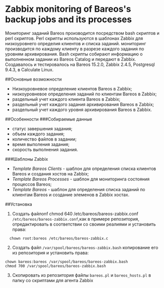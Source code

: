 # Zabbix monitoring of Bareos's backup jobs and its processes
Мониторинг заданий Bareos производится посредством bash скриптов и perl скриптов. Perl скрипты используются в шаблонах Zabbix для низкоуровнего определия клиентов и списка заданий. мониторинг производится по каждому клиенту в разрезе каждого задания по уровням архивирования. Bash скрипты собирают информацию о выполненном задании из Bareos Catalog и передают в Zabbix. Создавалось и тестировалось на Bareos 15.2.0, Zabbix 2.4.5, Postgresql 9.4.3, в Calculate Linux.

##Основные возможности
- Низкоуровневое определение клиентов Bareos в Zabbix;
- низкоуровневое определения заданий по клиентам Bareos в Zabbix;
- раздельный учет каждого клиента Bareos в Zabbix;
- раздельный учет каждого задания архивирования Bareos в Zabbix;
- раздельный учет каждого уровня архивирования Bareos в Zabbix.

##Особенности
###Собираемые данные
- статус завершения задания;
- объем каждого задания;
- количество файлов в задании;
- время выполения задания;
- скорость выполнения задания.

###Шаблоны Zabbix
- *Template Bareos Сlients* - шаблон для определения списка клиентов Bareos и создания хостов на Zabbix;
- *Template Bareos Processes* - шаблон для мониторинга состояния процессов Bareos;
- *Template Bareos* - шаблон для определения списка заданий по клиентам Bareos и создание элеменов в Zabbix хостах.

##Установка

1. Создать файлonf
    chmod 640 /etc/bareos/bareos-zabbix.conf `/etc/bareos/bareos-zabbix.conf`,как в примере репозитория, отредактировать в соответствии со своими реалиями и установить права:
  ```
    chown root:bareos /etc/bareos/bareos-zabbix.c
  ```

2. Создать файл `/var/spool/bareos/bareos-zabbix.bash` копирование его из репозитория и установить права:
  ```
  chown bareos:bareos /var/spool/bareos/bareos-zabbix.bash
  chmod 700 /var/spool/bareos/bareos-zabbix.bash
  ```
3. Скопировать из репозитория файлы `bareos.pl` и `bareos_hosts.pl` в папку со скриптами для агента Zabbix
